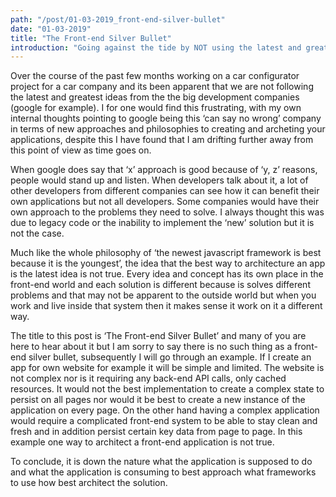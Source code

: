 ```yaml
---
path: "/post/01-03-2019_front-end-silver-bullet"
date: "01-03-2019"
title: "The Front-end Silver Bullet"
introduction: "Going against the tide by NOT using the latest and greatest"
---
```


Over the course of the past few months working on a car configurator project for a car company and its been apparent that we are not following the latest and greatest ideas from the the big development companies (google for example). I for one would find this frustrating, with my own internal thoughts pointing to google being this ‘can say no wrong’ company in terms of new approaches and philosophies to creating and archeting your applications, despite this I have found that I am drifting further away from this point of view as time goes on.

When google does say that ‘x’ approach is good because of ‘y, z’ reasons, people would stand up and listen. When developers talk about it, a lot of other developers from different companies can see how it can benefit their own applications but not all developers. Some companies would have their own approach to the problems they need to solve. I always thought this was due to legacy code or the inability to implement the ‘new’ solution but it is not the case.

Much like the whole philosophy of ‘the newest javascript framework is best because it is the youngest’, the idea that the best way to architecture an app is the latest idea is not true. Every idea and concept has its own place in the front-end world and each solution is different because is solves different problems and that may not be apparent to the outside world but when you work and live inside that system then it makes sense it work on it a different way.

The title to this post is ‘The Front-end Silver Bullet’ and many of you are here to hear about it but I am sorry to say there is no such thing as a front-end silver bullet, subsequently I will go through an example. If I create an app for own website for example it will be simple and limited. The website is not complex nor is it requiring any back-end API calls, only cached resources. It would not the best implementation to create a complex state to persist on all pages nor would it be best to create a new instance of the application on every page. On the other hand having a complex application would require a complicated front-end system to be able to stay clean and fresh and in addition persist certain key data from page to page. In this example one way to architect a front-end application is not true.

To conclude, it is down the nature what the application is supposed to do and what the application is consuming to best approach what frameworks to use how best architect the solution.
